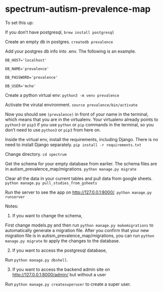 # spectrum-autism-prevalence-map

To set this up:

If you don’t have postgresql,
`brew install postgresql`

Create an empty db in postgres.
`createdb prevalence`

Add your postgres db info into .env. The following is an example.

```
DB_HOST='localhost'

DB_NAME='prevalence'

DB_PASSWORD='prevalence'

DB_USER='mcho'
```

Create a python virtual env:
`python3 -m venv prevalence`

Activate the virutal environment.
`source prevalence/bin/activate`

Now you should see `(prevalence)` in front of your name in the terminal, which means that you are in the virtualenv. Your virtualenv already points to `python3` or `pip3` if you use `python` or `pip` commands in the terminal, so you don’t need to use `python3` or `pip3` from here on.

Inside the virtual env, install the requirements, including Django. There is no need to install Django separately.
`pip install -r requirements.txt`

Change directory.
`cd spectrum`

Get the schema for your empty database from earlier. The schema files are in autism_prevalence_map/migrations. 
`python manage.py migrate`

Clear all the data in your current tables and pull data from google sheets.
`python manage.py pull_studies_from_gsheets`

Run the server to see the app on http://127.0.0.1:8000/.
`python manage.py runserver`

Notes:

1. If you want to change the schema,

First change models.py and then run `python manage.py makemigrations` to automatically generate a migration file. After you confirm that your new migration file is in autism_prevalence_map/migrations, you can run `python manage.py migrate` to apply the changes to the database.

2. If you want to access the postgresql database,

Run `python manage.py dbshell`.

3. If you want to access the backend admin site on http://127.0.0.1:8000/admin/ but without a user

Run `python manage.py createsuperuser` to create a super user.
